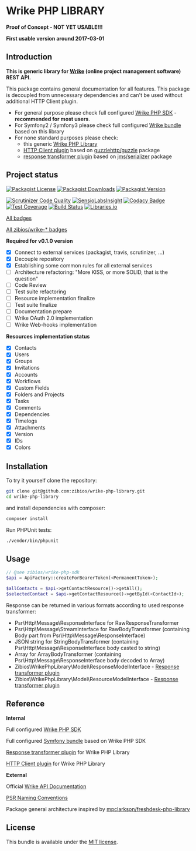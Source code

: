 Wrike PHP LIBRARY
================================

**Proof of Concept - NOT YET USABLE!!!**

**First usable version around 2017-03-01**

Introduction
------------

**This is generic library for [Wrike](https://www.wrike.com/) (online project management software) REST API.**

This package contains general documentation for all features.
This package is decoupled from unnecessary dependencies and can't be used without additional HTTP Client plugin.
* For general purpose please check full configured [Wrike PHP SDK](https://github.com/zibios/wrike-php-sdk) - **recommended for most users**.
* For Symfony2 / Symfony3 please check full configured [Wrike bundle](https://github.com/zibios/wrike-bundle) based on this library
* For none standard purposes please check:
  * this generic [Wrike PHP Library](https://github.com/zibios/wrike-php-library)
  * [HTTP Client plugin](https://github.com/zibios/wrike-php-guzzle) based on [guzzlehttp/guzzle](https://github.com/guzzle/guzzle) package
  * [response transformer plugin](https://github.com/zibios/wrike-php-jmsserializer) based on [jms/serializer](https://github.com/schmittjoh/serializer) package

Project status
--------------

[![Packagist License](https://img.shields.io/packagist/l/zibios/wrike-php-library.svg)](https://packagist.org/packages/zibios/wrike-php-library)
[![Packagist Downloads](https://img.shields.io/packagist/dt/zibios/wrike-php-library.svg)](https://packagist.org/packages/zibios/wrike-php-library)
[![Packagist Version](https://img.shields.io/packagist/v/zibios/wrike-php-library.svg)](https://packagist.org/packages/zibios/wrike-php-library)

[![Scrutinizer Code Quality](https://scrutinizer-ci.com/g/zibios/wrike-php-library/badges/quality-score.png?b=master)](https://scrutinizer-ci.com/g/zibios/wrike-php-library/?branch=master)
[![SensioLabsInsight](https://insight.sensiolabs.com/projects/28d43ffe-fa9a-4afa-893e-fc9b2e080d09/mini.png)](https://insight.sensiolabs.com/projects/28d43ffe-fa9a-4afa-893e-fc9b2e080d09)
[![Codacy Badge](https://api.codacy.com/project/badge/Grade/9b3b1cf6321040fa910c0c1c335b5ba1)](https://www.codacy.com/app/zibios/wrike-php-library)
[![Test Coverage](https://codeclimate.com/github/zibios/wrike-php-library/badges/coverage.svg)](https://codeclimate.com/github/zibios/wrike-php-library/coverage)
[![Build Status](https://travis-ci.org/zibios/wrike-php-library.svg?branch=master)](https://travis-ci.org/zibios/wrike-php-library)
[![Libraries.io](https://img.shields.io/librariesio/github/zibios/wrike-php-library.svg)](https://libraries.io/packagist/zibios%2Fwrike-php-library)

[All badges](docs/Badges.md)

[All zibios/wrike-* badges](docs/AllWrikeBadges.md)

**Required for v0.1.0 version**
- [x] Connect to external services (packagist, travis, scrutinizer, ...)
- [x] Decouple repository
- [x] Establishing some common rules for all external services
- [ ] Architecture refactoring: "More KISS, or more SOLID, that is the question"
- [ ] Code Review
- [ ] Test suite refactoring
- [ ] Resource implementation finalize
- [ ] Test suite finalize
- [ ] Documentation prepare
- [ ] Wrike OAuth 2.0 implementation
- [ ] Wrike Web-hooks implementation

**Resources implementation status**
- [x] Contacts
- [x] Users
- [x] Groups
- [x] Invitations
- [x] Accounts
- [x] Workflows
- [x] Custom Fields
- [x] Folders and Projects
- [x] Tasks
- [x] Comments
- [x] Dependencies
- [x] Timelogs
- [x] Attachments
- [x] Version
- [x] IDs
- [x] Colors

Installation
------------

To try it yourself clone the repository:

```bash
git clone git@github.com:zibios/wrike-php-library.git
cd wrike-php-library
```

and install dependencies with composer:

```bash
composer install
```

Run PHPUnit tests:

```bash
./vendor/bin/phpunit
``` 

Usage
------------

```php
// @see zibios/wrike-php-sdk
$api = ApiFactory::createForBearerToken(<PermanentToken>);

$allContacts = $api->getContactResource()->getAll();
$selectedContact = $api->getContactResource()->getById(<ContactId>);
```

Response can be returned in various formats according to used response transformer:
* Psr\Http\Message\ResponseInterface for RawResponseTransformer
* Psr\Http\Message\StreamInterface for RawBodyTransformer (containing Body part from Psr\Http\Message\ResponseInterface)
* JSON string for StringBodyTransformer (containing Psr\Http\Message\ResponseInterface body casted to string)
* Array for ArrayBodyTransformer (containing Psr\Http\Message\ResponseInterface body decoded to Array)
* Zibios\WrikePhpLibrary\Model\ResponseModelInterface - [Response transformer plugin](https://github.com/zibios/wrike-php-jmsserializer)
* Zibios\WrikePhpLibrary\Model\ResourceModelInterface - [Response transformer plugin](https://github.com/zibios/wrike-php-jmsserializer)

Reference
---------

**Internal**

Full configured [Wrike PHP SDK](https://github.com/zibios/wrike-php-sdk)

Full configured [Symfony bundle](https://github.com/zibios/wrike-bundle) based on Wrike PHP SDK

[Response transformer plugin](https://github.com/zibios/wrike-php-jmsserializer) for Wrike PHP Library

[HTTP Client plugin](https://github.com/zibios/wrike-php-guzzle) for Wrike PHP Library

**External**

Official [Wrike API Documentation](https://developers.wrike.com/documentation/api/overview)

[PSR Naming Conventions](http://www.php-fig.org/bylaws/psr-naming-conventions/)

Package general architecture inspired by [mpclarkson/freshdesk-php-library](https://github.com/mpclarkson/freshdesk-php-library) 

License
-------

This bundle is available under the [MIT license](LICENSE).
